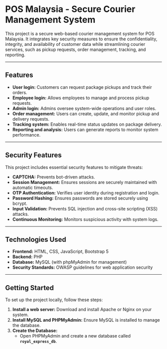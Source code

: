 # POS Malaysia - Secure Courier Management System

This project is a secure web-based courier management system for POS Malaysia. It integrates key security measures to ensure the confidentiality, integrity, and availability of customer data while streamlining courier services, such as pickup requests, order management, tracking, and reporting.

---

## **Features**

- **User login:** Customers can request package pickups and track their orders.
- **Employee login:** Allows employees to manage and process pickup requests.
- **Admin login:** Admins oversee system-wide operations and user roles.
- **Order management:** Users can create, update, and monitor pickup and delivery requests.
- **Tracking system:** Enables real-time status updates on package delivery.
- **Reporting and analysis:** Users can generate reports to monitor system performance.

---

## **Security Features**

This project includes essential security features to mitigate threats:
- **CAPTCHA:** Prevents bot-driven attacks.
- **Session Management:** Ensures sessions are securely maintained with automatic timeouts.
- **OTP Authentication:** Verifies user identity during registration and login.
- **Password Hashing:** Ensures passwords are stored securely using bcrypt.
- **Input Validation:** Prevents SQL injection and cross-site scripting (XSS) attacks.
- **Continuous Monitoring:** Monitors suspicious activity with system logs.

---

## **Technologies Used**

- **Frontend:** HTML, CSS, JavaScript, Bootstrap 5
- **Backend:** PHP
- **Database:** MySQL (with phpMyAdmin for management)
- **Security Standards:** OWASP guidelines for web application security

---

## **Getting Started**

To set up the project locally, follow these steps:

1. **Install a web server:** Download and install Apache or Nginx on your system.
2. **Install MySQL and PHPMyAdmin:** Ensure MySQL is installed to manage the database.
3. **Create the Database:**
   - Open PHPMyAdmin and create a new database called **`royal_express_db`**.
